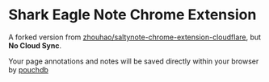 # Shark Eagle Note Chrome Extension

A forked version from [zhouhao/saltynote-chrome-extension-cloudflare](https://github.com/zhouhao/saltynote-chrome-extension-cloudflare), but **No Cloud Sync**.

Your page annotations and notes will be saved directly within your browser by [pouchdb](https://pouchdb.com)

